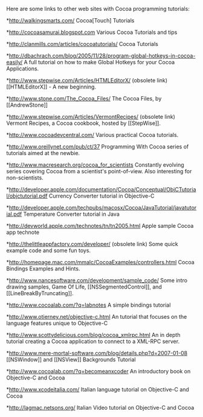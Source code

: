 Here are some links to other web sites with Cocoa programming tutorials:



*http://walkingsmarts.com/ Cocoa[Touch] Tutorials

*http://cocoasamurai.blogspot.com Various Cocoa Tutorials and tips

*http://clanmills.com/articles/cocoatutorials/  Cocoa Tutorials

*http://dbachrach.com/blog/2005/11/28/program-global-hotkeys-in-cocoa-easily/ A full tutorial on how to make Global Hotkeys for your Cocoa Applications.

*http://www.stepwise.com/Articles/HTMLEditorX/ (obsolete link) [[HTMLEditorX]] - A new beginning. 

*http://www.stone.com/The_Cocoa_Files/  The Cocoa Files, by [[AndrewStone]]

*http://www.stepwise.com/Articles/VermontRecipes/ (obsolete link) Vermont Recipes, a Cocoa cookbook, hosted by [[StepWise]].

*http://www.cocoadevcentral.com/  Various practical Cocoa tutorials.

*http://www.oreillynet.com/pub/ct/37 Programming With Cocoa series of tutorials aimed at the newbie.

*http://www.macresearch.org/cocoa_for_scientists Constantly evolving series covering Cocoa from a scientist's point-of-view. Also interesting for non-scientists.

*http://developer.apple.com/documentation/Cocoa/Conceptual/ObjCTutorial/objctutorial.pdf Currency Converter tutorial in Objective-C

*http://developer.apple.com/techpubs/macosx/Cocoa/JavaTutorial/javatutorial.pdf Temperature Converter tutorial in Java 

*http://devworld.apple.com/technotes/tn/tn2005.html   Apple sample Cocoa app technote

*http://thelittleappfactory.com/developer/ (obsolete link) Some quick example code and some fun toys.

*http://homepage.mac.com/mmalc/CocoaExamples/controllers.html Cocoa Bindings Examples and Hints.

*http://www.nancesoftware.com/development/sample_code/ Some intro drawing samples, Game Of Life, [[NSSegmentedControl]], and [[LineBreakByTruncating]]. 

*http://www.cocoalab.com/?q=labnotes A simple bindings tutorial

*http://www.otierney.net/objective-c.html An tutorial that focuses on the language features unique to Objective-C

*http://www.scottydelicious.com/blog/cocoa_xmlrpc.html An in depth tutorial creating a Cocoa application to connect to a XML-RPC server.

*http://www.mere-mortal-software.com/blog/details.php?d=2007-01-08 [[NSWindow]] and [[NSView]] Backgrounds Tutorial

*http://www.cocoalab.com/?q=becomeanxcoder An introductory book on Objective-C and Cocoa

*http://www.xcodeitalia.com/ Italian language tutorial on Objective-C and Cocoa

*http://lagmac.netsons.org/ Italian Video tutorial on Objective-C and Cocoa